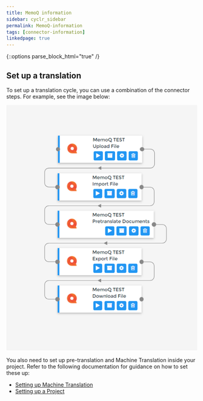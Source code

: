 ```yaml
---
title: MemoQ information
sidebar: cyclr_sidebar
permalink: MemoQ-information
tags: [connector-information]
linkedpage: true
---
```

{::options parse_block_html="true" /}
<section class="card">

## Set up a translation

To set up a translation cycle, you can use a combination of the connector steps. For example, see the image below:

![Translation workflow](./images/MemoQ1.png)

You also need to set up pre-translation and Machine Translation inside your project. Refer to the following documentation for guidance on how to set these up:

*   [Setting up Machine Translation](https://docs.memoq.com/current/en/Places/mt-settings.html)
*   [Setting up a Project](https://docs.memoq.com/current/en/Places/create-new-online-project-from-template.html)

</section>
